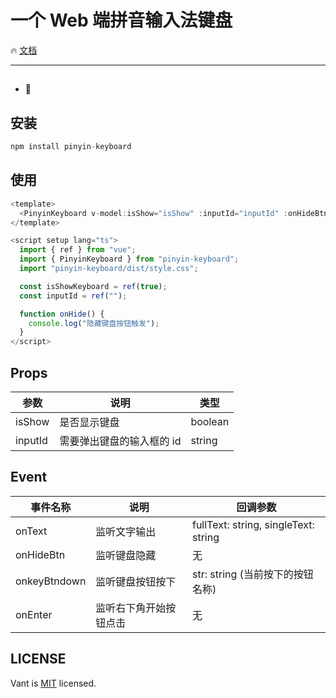 # 一个 Web 端拼音输入法键盘

🔥 <a href="https://vant-contrib.gitee.io/vant">文档</a>

---

##

- 🚀

## 安装

```js
npm install pinyin-keyboard
```

## 使用

```js
<template>
  <PinyinKeyboard v-model:isShow="isShow" :inputId="inputId" :onHideBtn="onHide" />
</template>

<script setup lang="ts">
  import { ref } from "vue";
  import { PinyinKeyboard } from "pinyin-keyboard";
  import "pinyin-keyboard/dist/style.css";

  const isShowKeyboard = ref(true);
  const inputId = ref("");

  function onHide() {
    console.log("隐藏键盘按钮触发");
  }
</script>
```

## Props

| 参数    | 说明                      | 类型    |
| ------- | ------------------------- | ------- |
| isShow  | 是否显示键盘              | boolean |
| inputId | 需要弹出键盘的输入框的 id | string  |

## Event

| 事件名称     | 说明                   | 回调参数                             |
| ------------ | ---------------------- | ------------------------------------ |
| onText       | 监听文字输出           | fullText: string, singleText: string |
| onHideBtn    | 监听键盘隐藏           | 无                                   |
| onkeyBtndown | 监听键盘按钮按下       | str: string (当前按下的按钮名称)     |
| onEnter      | 监听右下角开始按钮点击 | 无                                   |

## LICENSE

Vant is [MIT](https://github.com/youzan/vant/blob/main/LICENSE) licensed.
